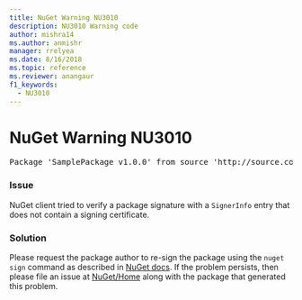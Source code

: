 ```yaml
---
title: NuGet Warning NU3010
description: NU3010 Warning code
author: mishra14
ms.author: anmishr
manager: rrelyea
ms.date: 8/16/2018
ms.topic: reference
ms.reviewer: anangaur
f1_keywords:
  - NU3010
---
```


# NuGet Warning NU3010

<pre>Package 'SamplePackage v1.0.0' from source 'http://source.com/index.json': The primary signature does not have a signing certificate.</pre>

### Issue

NuGet client tried to verify a package signature with a `SignerInfo` entry that does not contain a signing certificate.


### Solution

Please request the package author to re-sign the package using the `nuget sign` command as described in [NuGet docs](https://docs.microsoft.com/en-us/nuget/create-packages/sign-a-package). If the problem persists, then please file an issue at [NuGet/Home](https://github.com/NuGet/Home/issues) along with the package that generated this problem.


